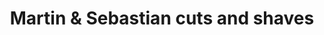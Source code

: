 ---
title: "Martin & Sebastian cuts and shaves"
url: /norderstedt/martin-und-sebastian-cuts-and-shaves/
shop: Friseur
---